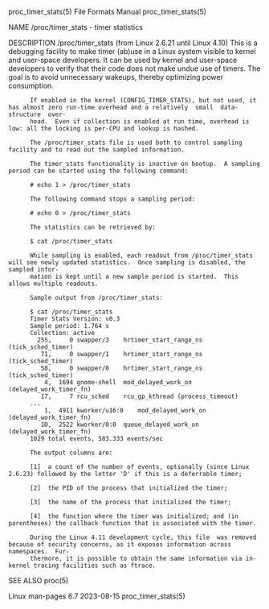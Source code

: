 proc_timer_stats(5)						      File Formats Manual						   proc_timer_stats(5)

NAME
       /proc/timer_stats - timer statistics

DESCRIPTION
       /proc/timer_stats (from	Linux 2.6.21 until Linux 4.10)
	      This  is a debugging facility to make timer (ab)use in a Linux system visible to kernel and user-space developers.  It can be used by kernel and
	      user-space developers to verify that their code does not make undue use of timers.  The goal is to avoid unnecessary wakeups, thereby optimizing
	      power consumption.

	      If enabled in the kernel (CONFIG_TIMER_STATS), but not used, it has almost zero run-time overhead and a relatively  small	 data-structure	 over‐
	      head.  Even if collection is enabled at run time, overhead is low: all the locking is per-CPU and lookup is hashed.

	      The /proc/timer_stats file is used both to control sampling facility and to read out the sampled information.

	      The timer_stats functionality is inactive on bootup.  A sampling period can be started using the following command:

		  # echo 1 > /proc/timer_stats

	      The following command stops a sampling period:

		  # echo 0 > /proc/timer_stats

	      The statistics can be retrieved by:

		  $ cat /proc/timer_stats

	      While sampling is enabled, each readout from /proc/timer_stats will see newly updated statistics.	 Once sampling is disabled, the sampled infor‐
	      mation is kept until a new sample period is started.  This allows multiple readouts.

	      Sample output from /proc/timer_stats:

		  $ cat /proc/timer_stats
		  Timer Stats Version: v0.3
		  Sample period: 1.764 s
		  Collection: active
		    255,     0 swapper/3	hrtimer_start_range_ns (tick_sched_timer)
		     71,     0 swapper/1	hrtimer_start_range_ns (tick_sched_timer)
		     58,     0 swapper/0	hrtimer_start_range_ns (tick_sched_timer)
		      4,  1694 gnome-shell	mod_delayed_work_on (delayed_work_timer_fn)
		     17,     7 rcu_sched	rcu_gp_kthread (process_timeout)
		  ...
		      1,  4911 kworker/u16:0	mod_delayed_work_on (delayed_work_timer_fn)
		     1D,  2522 kworker/0:0	queue_delayed_work_on (delayed_work_timer_fn)
		  1029 total events, 583.333 events/sec

	      The output columns are:

	      [1]  a count of the number of events, optionally (since Linux 2.6.23) followed by the letter 'D' if this is a deferrable timer;

	      [2]  the PID of the process that initialized the timer;

	      [3]  the name of the process that initialized the timer;

	      [4]  the function where the timer was initialized; and (in parentheses) the callback function that is associated with the timer.

	      During the Linux 4.11 development cycle, this file  was removed because of security concerns, as it exposes information across namespaces.  Fur‐
	      thermore, it is possible to obtain the same information via in-kernel tracing facilities such as ftrace.

SEE ALSO
       proc(5)

Linux man-pages 6.7							  2023-08-15							   proc_timer_stats(5)
